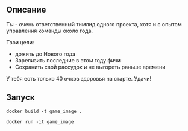 ## Описание

Ты - очень ответственный тимлид одного проекта, хотя и с опытом управления команды около года.

Твои цели:

- дожить до Нового года
- Зарелизить последние в этом году фичи
- Сохранить свой рассудок и не выгореть раньше времени

У тебя есть только 40 очков здоровья на старте. Удачи!

## Запуск

`docker build -t game_image .`

`docker run -it game_image`